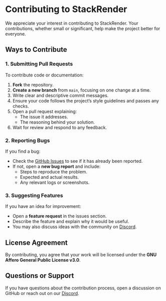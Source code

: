 # Contributing to StackRender

We appreciate your interest in contributing to StackRender. Your contributions, whether small or significant, help make the project better for everyone.

## Ways to Contribute

### 1. Submitting Pull Requests
To contribute code or documentation:
1. **Fork** the repository.
2. **Create a new branch** from `main`, focusing on one change at a time.
3. Write clear and descriptive commit messages.
4. Ensure your code follows the project’s style guidelines and passes any checks.
5. Open a pull request explaining:
   - The issue it addresses.
   - The reasoning behind your solution.
6. Wait for review and respond to any feedback.

### 2. Reporting Bugs
If you find a bug:
- Check the [GitHub Issues](https://github.com/stackrender/stackrender/issues) to see if it has already been reported.
- If not, open a **new bug report** and include:
  - Steps to reproduce the problem.
  - Expected and actual results.
  - Any relevant logs or screenshots.

### 3. Suggesting Features
If you have an idea for improvement:
- Open a **feature request** in the issues section.
- Describe the feature and explain why it would be useful.
- You may also discuss ideas with the community on [Discord](https://discord.gg/DsN8RcPR6Y).

## License Agreement
By contributing, you agree that your work will be licensed under the **GNU Affero General Public License v3.0**.

## Questions or Support
If you have questions about the contribution process, open a discussion on GitHub or reach out on our [Discord](https://discord.gg/DsN8RcPR6Y).
